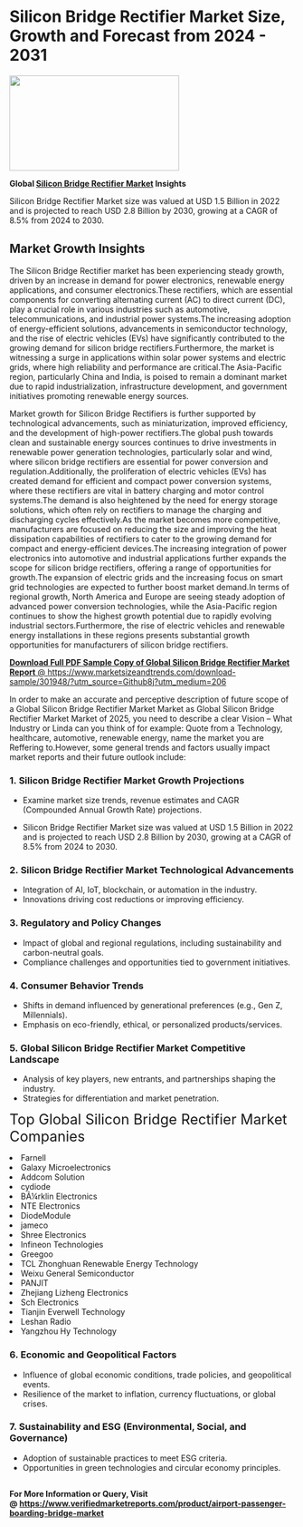 <H1>Silicon Bridge Rectifier Market Size, Growth and Forecast from 2024 - 2031</H1><img class="aligncenter size-medium wp-image-584254" src="https://thirdeyenews.in/wp-content/uploads/2024/09/Global-Market-Research-300x168.jpeg" alt="" width="300" height="168" /><p><strong>Global&nbsp;<a href="https://www.marketsizeandtrends.com/download-sample/301948/?utm_source=Github8j?utm_medium=206">Silicon Bridge Rectifier Market</a> Insights</strong></p><p>Silicon Bridge Rectifier Market size was valued at USD 1.5 Billion in 2022 and is projected to reach USD 2.8 Billion by 2030, growing at a CAGR of 8.5% from 2024 to 2030.</p><p><h2>Market Growth Insights</h2> <p>The Silicon Bridge Rectifier market has been experiencing steady growth, driven by an increase in demand for power electronics, renewable energy applications, and consumer electronics.These rectifiers, which are essential components for converting alternating current (AC) to direct current (DC), play a crucial role in various industries such as automotive, telecommunications, and industrial power systems.The increasing adoption of energy-efficient solutions, advancements in semiconductor technology, and the rise of electric vehicles (EVs) have significantly contributed to the growing demand for silicon bridge rectifiers.Furthermore, the market is witnessing a surge in applications within solar power systems and electric grids, where high reliability and performance are critical.The Asia-Pacific region, particularly China and India, is poised to remain a dominant market due to rapid industrialization, infrastructure development, and government initiatives promoting renewable energy sources.<a href="#"></a></p> <p>Market growth for Silicon Bridge Rectifiers is further supported by technological advancements, such as miniaturization, improved efficiency, and the development of high-power rectifiers.The global push towards clean and sustainable energy sources continues to drive investments in renewable power generation technologies, particularly solar and wind, where silicon bridge rectifiers are essential for power conversion and regulation.Additionally, the proliferation of electric vehicles (EVs) has created demand for efficient and compact power conversion systems, where these rectifiers are vital in battery charging and motor control systems.The demand is also heightened by the need for energy storage solutions, which often rely on rectifiers to manage the charging and discharging cycles effectively.As the market becomes more competitive, manufacturers are focused on reducing the size and improving the heat dissipation capabilities of rectifiers to cater to the growing demand for compact and energy-efficient devices.The increasing integration of power electronics into automotive and industrial applications further expands the scope for silicon bridge rectifiers, offering a range of opportunities for growth.The expansion of electric grids and the increasing focus on smart grid technologies are expected to further boost market demand.In terms of regional growth, North America and Europe are seeing steady adoption of advanced power conversion technologies, while the Asia-Pacific region continues to show the highest growth potential due to rapidly evolving industrial sectors.Furthermore, the rise of electric vehicles and renewable energy installations in these regions presents substantial growth opportunities for manufacturers of silicon bridge rectifiers.<a href="#"></p><p><span class=""><strong>Download Full PDF Sample Copy of Global Silicon Bridge Rectifier Market Report</strong> @ <a href="https://www.marketsizeandtrends.com/download-sample/301948/?utm_source=Github8j?utm_medium=206" target="_blank">https://www.marketsizeandtrends.com/download-sample/301948/?utm_source=Github8j?utm_medium=206</a></span></p><p>In order to make an accurate and perceptive description of future scope of a Global&nbsp;Silicon Bridge Rectifier Market Market as Global&nbsp;Silicon Bridge Rectifier Market Market of 2025, you need to describe a clear Vision &ndash; What Industry or Linda can you think of for example: Quote from a Technology, healthcare, automotive, renewable energy, name the market you are Reffering to.However, some general trends and factors usually impact market reports and their future outlook include:</p><h3>1.&nbsp;<strong>Silicon Bridge Rectifier Market Growth Projections</strong></h3><ul><li>Examine market size trends, revenue estimates and CAGR (Compounded Annual Growth Rate) projections.</li><li><p>Silicon Bridge Rectifier Market size was valued at USD 1.5 Billion in 2022 and is projected to reach USD 2.8 Billion by 2030, growing at a CAGR of 8.5% from 2024 to 2030.</p></li></ul><h3>2.&nbsp;<strong>Silicon Bridge Rectifier Market Technological Advancements</strong></h3><ul><li>Integration of AI, IoT, blockchain, or automation in the industry.</li><li>Innovations driving cost reductions or improving efficiency.</li></ul><h3>3.&nbsp;<strong>Regulatory and Policy Changes</strong></h3><ul><li>Impact of global and regional regulations, including sustainability and carbon-neutral goals.</li><li>Compliance challenges and opportunities tied to government initiatives.</li></ul><h3>4.&nbsp;<strong>Consumer Behavior Trends</strong></h3><ul><li>Shifts in demand influenced by generational preferences (e.g., Gen Z, Millennials).</li><li>Emphasis on eco-friendly, ethical, or personalized products/services.</li></ul><h3>5.&nbsp;<strong>Global Silicon Bridge Rectifier Market Competitive Landscape</strong></h3><ul><li>Analysis of key players, new entrants, and partnerships shaping the industry.</li><li>Strategies for differentiation and market penetration.</li></ul><p data-pm-slice="1 1 []"><span style="color: inherit; font-family: inherit; font-size: 25px;">Top Global Silicon Bridge Rectifier Market Companies</span></p><div class="" data-test-id=""><p><li>Farnell</li><li> Galaxy Microelectronics</li><li> Addcom Solution</li><li> cydiode</li><li> BÃ¼rklin Electronics</li><li> NTE Electronics</li><li> DiodeModule</li><li> jameco</li><li> Shree Electronics</li><li> Infineon Technologies</li><li> Greegoo</li><li> TCL Zhonghuan Renewable Energy Technology</li><li> Weixu General Semiconductor</li><li> PANJIT</li><li> Zhejiang Lizheng Electronics</li><li> Sch Electronics</li><li> Tianjin Everwell Technology</li><li> Leshan Radio</li><li> Yangzhou Hy Technology</li></p></div><h3>6.&nbsp;<strong>Economic and Geopolitical Factors</strong></h3><ul><li>Influence of global economic conditions, trade policies, and geopolitical events.</li><li>Resilience of the market to inflation, currency fluctuations, or global crises.</li></ul><h3>7.&nbsp;<strong>Sustainability and ESG (Environmental, Social, and Governance)</strong></h3><ul><li>Adoption of sustainable practices to meet ESG criteria.</li><li>Opportunities in green technologies and circular economy principles.</li></ul><h2><strong style="font-size: 14px;">For More Information or Query, Visit @&nbsp;</strong><a style="background-color: #ffffff; font-size: 14px;" href="https://www.marketsizeandtrends.com/report/silicon-bridge-rectifier-market/" target="_blank">https://www.verifiedmarketreports.com/product/airport-passenger-boarding-bridge-market</a></h2>